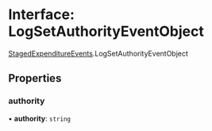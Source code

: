 # Interface: LogSetAuthorityEventObject

[StagedExpenditureEvents](../modules/StagedExpenditureEvents.md).LogSetAuthorityEventObject

## Properties

### authority

• **authority**: `string`
